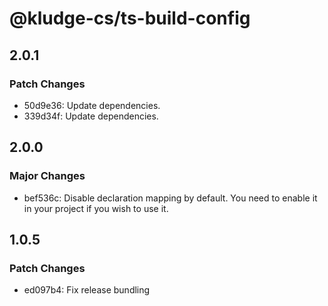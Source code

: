 # @kludge-cs/ts-build-config

## 2.0.1

### Patch Changes

- 50d9e36: Update dependencies.
- 339d34f: Update dependencies.

## 2.0.0

### Major Changes

- bef536c: Disable declaration mapping by default. You need to enable it in your project if
  you wish to use it.

## 1.0.5

### Patch Changes

- ed097b4: Fix release bundling
